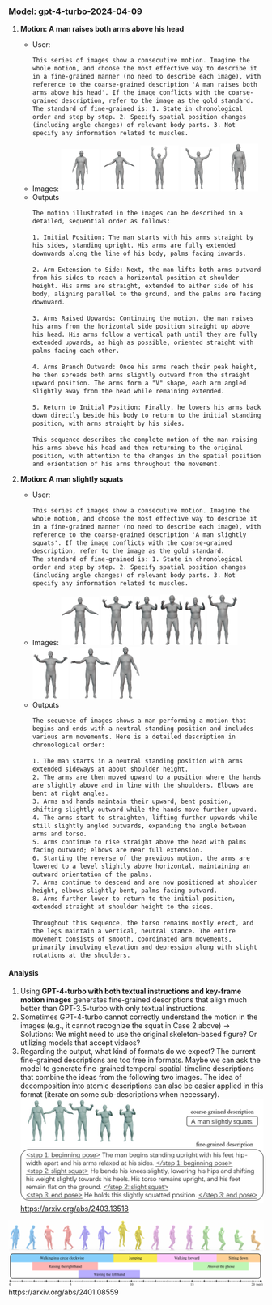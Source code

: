 ### Model: gpt-4-turbo-2024-04-09

1. **Motion: A man raises both arms above his head**
    - User:
        ```
        This series of images show a consecutive motion. Imagine the whole motion, and choose the most effective way to describe it in a fine-grained manner (no need to describe each image), with reference to the coarse-grained description 'A man raises both arms above his head'. If the image conflicts with the coarse-grained description, refer to the image as the gold standard.
        The standard of fine-grained is: 1. State in chronological order and step by step. 2. Specify spatial position changes (including angle changes) of relevant body parts. 3. Not specify any information related to muscles.
        ```
    - Images: <img src="./raise_arms/1.png" alt="drawing" width="75"/> <img src="./raise_arms/2.png" alt="drawing" width="75"/> <img src="./raise_arms/3.png" alt="drawing" width="75"/> <img src="./raise_arms/4.png" alt="drawing" width="75"/> <img src="./raise_arms/5.png" alt="drawing" width="75"/>
    - Outputs
        ```
        The motion illustrated in the images can be described in a detailed, sequential order as follows:
        
        1. Initial Position: The man starts with his arms straight by his sides, standing upright. His arms are fully extended downwards along the line of his body, palms facing inwards.
        
        2. Arm Extension to Side: Next, the man lifts both arms outward from his sides to reach a horizontal position at shoulder height. His arms are straight, extended to either side of his body, aligning parallel to the ground, and the palms are facing downward.
        
        3. Arms Raised Upwards: Continuing the motion, the man raises his arms from the horizontal side position straight up above his head. His arms follow a vertical path until they are fully extended upwards, as high as possible, oriented straight with palms facing each other.
        
        4. Arms Branch Outward: Once his arms reach their peak height, he then spreads both arms slightly outward from the straight upward position. The arms form a "V" shape, each arm angled slightly away from the head while remaining extended.
        
        5. Return to Initial Position: Finally, he lowers his arms back down directly beside his body to return to the initial standing position, with arms straight by his sides.
        
        This sequence describes the complete motion of the man raising his arms above his head and then returning to the original position, with attention to the changes in the spatial position and orientation of his arms throughout the movement.
        ```

2. **Motion: A man slightly squats**
    - User:
        ```
        This series of images show a consecutive motion. Imagine the whole motion, and choose the most effective way to describe it in a fine-grained manner (no need to describe each image), with reference to the coarse-grained description 'A man slightly squats'. If the image conflicts with the coarse-grained description, refer to the image as the gold standard.
        The standard of fine-grained is: 1. State in chronological order and step by step. 2. Specify spatial position changes (including angle changes) of relevant body parts. 3. Not specify any information related to muscles.
        ```
    - Images: <img src="./squat/1.png" alt="drawing" width="75"/> <img src="./squat/2.png" alt="drawing" width="63"/> <img src="./squat/3.png" alt="drawing" width="47"/> <img src="./squat/4.png" alt="drawing" width="45"/> <img src="./squat/5.png" alt="drawing" width="40"/> <img src="./squat/6.png" alt="drawing" width="60"/> <img src="./squat/7.png" alt="drawing" width="70"/> <img src="./squat/8.png" alt="drawing" width="80"/> <img src="./squat/9.png" alt="drawing" width="55"/>
    - Outputs
        ```
        The sequence of images shows a man performing a motion that begins and ends with a neutral standing position and includes various arm movements. Here is a detailed description in chronological order:
        
        1. The man starts in a neutral standing position with arms extended sideways at about shoulder height.
        2. The arms are then moved upward to a position where the hands are slightly above and in line with the shoulders. Elbows are bent at right angles.
        3. Arms and hands maintain their upward, bent position, shifting slightly outward while the hands move further upward.
        4. The arms start to straighten, lifting further upwards while still slightly angled outwards, expanding the angle between arms and torso.
        5. Arms continue to rise straight above the head with palms facing outward; elbows are near full extension.
        6. Starting the reverse of the previous motion, the arms are lowered to a level slightly above horizontal, maintaining an outward orientation of the palms.
        7. Arms continue to descend and are now positioned at shoulder height, elbows slightly bent, palms facing outward.
        8. Arms further lower to return to the initial position, extended straight at shoulder height to the sides.
        
        Throughout this sequence, the torso remains mostly erect, and the legs maintain a vertical, neutral stance. The entire movement consists of smooth, coordinated arm movements, primarily involving elevation and depression along with slight rotations at the shoulders.
        ```

#### Analysis
1. Using **GPT-4-turbo with both textual instructions and key-frame motion images** generates fine-grained descriptions that align much better than GPT-3.5-turbo with only textual instructions.
2. Sometimes GPT-4-turbo cannot correctly understand the motion in the images (e.g., it cannot recognize the squat in Case 2 above) -> Solutions: We might need to use the original skeleton-based figure? Or utilizing models that accept videos?
3. Regarding the output, what kind of formats do we expect? The current fine-grained descriptions are too free in formats. Maybe we can ask the model to generate fine-grained temporal-spatial-timeline descriptions that combine the ideas from the following two images. The idea of decomposition into atomic descriptions can also be easier applied in this format (iterate on some sub-descriptions when necessary).
<img src="finemotiondiffuse.jpg" alt="drawing"/>https://arxiv.org/abs/2403.13518
<img src="multi_timeline.png" alt="drawing"/>
https://arxiv.org/abs/2401.08559